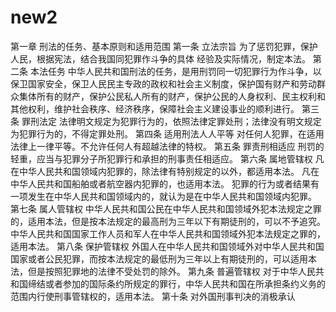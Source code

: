 # new2

第一章 刑法的任务、基本原则和适用范围 第一条 立法宗旨 为了惩罚犯罪，保护人民，根据宪法，结合我国同犯罪作斗争的具体 经验及实际情况，制定本法。 第二条 本法任务 中华人民共和国刑法的任务，是用刑罚同一切犯罪行为作斗争，以保卫国家安全，保卫人民民主专政的政权和社会主义制度，保护国有财产和劳动群众集体所有的财产，保护公民私人所有的财产，保护公民的人身权利、民主权利和其他权利，维护社会秩序、经济秩序，保障社会主义建设事业的顺利进行。 第三条 罪刑法定 法律明文规定为犯罪行为的，依照法律定罪处刑；法律没有明文规定为犯罪行为的，不得定罪处刑。 第四条 适用刑法人人平等 对任何人犯罪，在适用法律上一律平等。不允许任何人有超越法律的特权。 第五条 罪责刑相适应 刑罚的轻重，应当与犯罪分子所犯罪行和承担的刑事责任相适应。 第六条 属地管辖权 凡在中华人民共和国领域内犯罪的，除法律有特别规定的以外，都适用本法。 凡在中华人民共和国船舶或者航空器内犯罪的，也适用本法。 犯罪的行为或者结果有一项发生在中华人民共和国领域内的，就认为是在中华人民共和国领域内犯罪。 第七条 属人管辖权 中华人民共和国公民在中华人民共和国领域外犯本法规定之罪的，适用本法，但是按本法规定的最高刑为三年以下有期徒刑的，可以不予追究。 中华人民共和国国家工作人员和军人在中华人民共和国领域外犯本法规定之罪的，适用本法。 第八条 保护管辖权 外国人在中华人民共和国领域外对中华人民共和国国家或者公民犯罪，而按本法规定的最低刑为三年以上有期徒刑的，可以适用本法，但是按照犯罪地的法律不受处罚的除外。 第九条 普遍管辖权 对于中华人民共和国缔结或者参加的国际条约所规定的罪行，中华人民共和国在所承担条约义务的范围内行使刑事管辖权的，适用本法。 第十条 对外国刑事判决的消极承认

